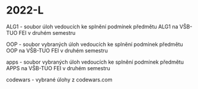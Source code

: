 # 2022-L

ALG1 -  soubor úloh vedoucích ke splnění podmínek předmětu ALG1 na VŠB-TUO FEI v druhém semestru

OOP -  soubor vybraných úloh vedoucích ke splnění podmínek předmětu OOP na VŠB-TUO FEI v druhém semestru

apps -  soubor vybraných úloh vedoucích ke splnění podmínek předmětu APPS na VŠB-TUO FEI v druhém semestru

codewars - vybrané úlohy z codewars.com
